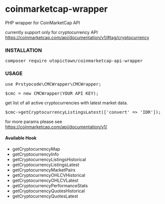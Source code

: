 # coinmarketcap-wrapper
PHP wrapper for CoinMarketCap API

currently support only for cryptocurrency API https://coinmarketcap.com/api/documentation/v1/#tag/cryptocurrency

<h3>INSTALLATION</h3>
<pre>composer require utopictown/coinmarketcap-api-wrapper</pre>
<h3>USAGE</h3>

<pre>use Prstyocode\CMCWrapper\CMCWrapper;</pre>
<pre>$cmc = new CMCWrapper(YOUR_API_KEY);</pre>
get list of all active cryptocurrencies with latest market data.
<pre>$cmc->getCryptocurrencyListingsLatest(['convert' => 'IDR']);</pre>
for more params please see https://coinmarketcap.com/api/documentation/v1/

<h4>Available Hook</h4>
<ul>
  <li>getCryptocurrencyMap</li>
  <li>getCryptocurrencyInfo</li>
  <li>getCryptocurrencyListingsHistorical</li>
  <li>getCryptocurrencyListingsLatest</li>
  <li>getCryptocurrencyMarketPairs</li>
  <li>getCryptocurrencyOHLCVHistorical</li>
  <li>getCryptocurrencyOHLCVLatest</li>
  <li>getCryptocurrencyPerformanceStats</li>
  <li>getCryptocurrencyQuotesHistorical</li>
  <li>getCryptocurrencyQuotesLatest</li>
</ul>
